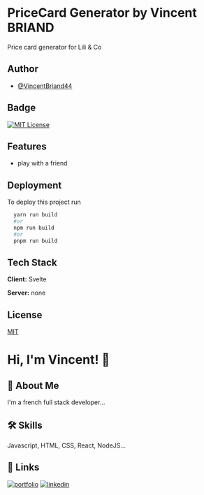 # PriceCard Generator by Vincent BRIAND

Price card generator for Lili & Co

## Author

- [@VincentBriand44](https://www.github.com/VincentBriand44)

## Badge

[![MIT License](https://img.shields.io/badge/License-MIT-green.svg)](https://choosealicense.com/licenses/mit/)

## Features

- play with a friend

## Deployment

To deploy this project run

```bash
  yarn run build
  #or
  npm run build
  #or
  pnpm run build
```

## Tech Stack

**Client:** Svelte

**Server:** none

## License

[MIT](https://choosealicense.com/licenses/mit/)

# Hi, I'm Vincent! 👋

## 🚀 About Me

I'm a french full stack developer...

## 🛠 Skills

Javascript, HTML, CSS, React, NodeJS...

## 🔗 Links

[![portfolio](https://img.shields.io/badge/my_portfolio-000?style=for-the-badge&logo=ko-fi&logoColor=white)](https://vincentbriand44.github.com)
[![linkedin](https://img.shields.io/badge/linkedin-0A66C2?style=for-the-badge&logo=linkedin&logoColor=white)](https://www.linkedin.com/in/vincent-briand44)
